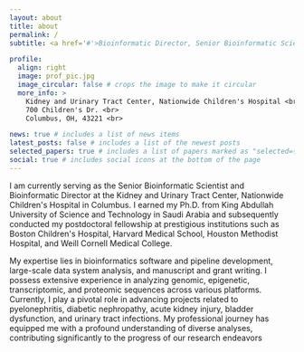 ```yaml
---
layout: about
title: about
permalink: /
subtitle: <a href='#'>Bioinformatic Director, Senior Bioinformatic Scientist, Kidney and Urinary Tract Center. Nationwide Children's Hospital

profile:
  align: right
  image: prof_pic.jpg
  image_circular: false # crops the image to make it circular
  more_info: >
    Kidney and Urinary Tract Center, Nationwide Children's Hospital <br>
    700 Children's Dr. <br>
    Columbus, OH, 43221 <br>

news: true # includes a list of news items
latest_posts: false # includes a list of the newest posts
selected_papers: true # includes a list of papers marked as "selected={true}"
social: true # includes social icons at the bottom of the page
---
```



I am currently serving as the Senior Bioinformatic Scientist and Bioinformatic Director at the Kidney and Urinary Tract Center, Nationwide Children's Hospital in Columbus. I earned my Ph.D. from King Abdullah University of Science and Technology in Saudi Arabia and subsequently conducted my postdoctoral fellowship at prestigious institutions such as Boston Children's Hospital, Harvard Medical School, Houston Methodist Hospital, and Weill Cornell Medical College. 

My expertise lies in bioinformatics software and pipeline development, large-scale data system analysis, and manuscript and grant writing. I possess extensive experience in analyzing genomic, epigenetic, transcriptomic, and proteomic sequences across various platforms. Currently, I play a pivotal role in advancing projects related to pyelonephritis, diabetic nephropathy, acute kidney injury, bladder dysfunction, and urinary tract infections. My professional journey has equipped me with a profound understanding of diverse analyses, contributing significantly to the progress of our research endeavors 
